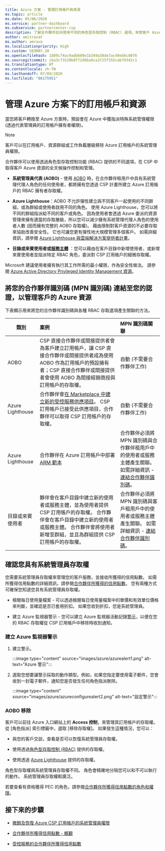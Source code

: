 ```yaml
---
title: Azure 方案 - 管理訂用帳戶與資源
ms.topic: article
ms.date: 05/06/2020
ms.service: partner-dashboard
ms.subservice: partnercenter-csp
description: 了解合作夥伴如何使用不同的角色型存取控制 (RBAC) 選項，來對客戶 Azure 資源的操作進行控制和管理。
author: amitravat
ms.author: amrava
ms.localizationpriority: High
ms.custom: SEOMAY.20
ms.openlocfilehash: 1d89c74ac9adb689e1b349a38de7ac49eb6c8076
ms.sourcegitcommit: cba3c73520b8f72d0ba9ca3725f355cab79342c1
ms.translationtype: HT
ms.contentlocale: zh-TW
ms.lasthandoff: 07/09/2020
ms.locfileid: "86175951"
---
```

# <a name="manage-subscriptions-and-resources-under-the-azure-plan"></a>管理 Azure 方案下的訂用帳戶和資源

當您將客戶轉換至 Azure 方案時，預設會在 Azure 中獲指派特殊系統管理權限 (透過代表管理員的訂用帳戶擁有者權限)。

 > [!NOTE]
 > 客戶可以在訂用帳戶、資源群組或工作負載層級移除 Azure 訂用帳戶的系統管理員權限。 

 合作夥伴可以使用透過角色型存取控制功能 (RBAC) 提供的不同選項，在 CSP 中取得客戶 Azure 資源的全天候操作控制和管理。 

- **系統管理員代表 (AOBO)** - 使用 [AOBO](https://channel9.msdn.com/Series/cspdev/Module-11-Admin-On-Behalf-Of-AOBO) 時，在合作夥伴租用戶中具有系統管理代理人角色的任何使用者，都將擁有您透過 CSP 計畫所建立 Azure 訂用帳戶的 RBAC 擁有者存取權。

- **Azure Lighthouse**：AOBO 不允許彈性建立與不同客戶一起使用的不同群組，或為群組或使用者啟用不同的角色。 使用 Azure Lighthouse，您可以將不同的群組指派給不同的客戶或角色。 因為使用者會透過 Azure 委派的資源管理來擁有適當的存取層級，所以您可以減少擁有系統管理代理人角色的使用者人數 (因而擁有完整的 AOBO 存取權)。 藉由限制對客戶資源的不必要存取來協助改善安全性。 它也可讓您更有彈性地大規模管理多個客戶。 如需詳細資訊，請參閱 [Azure Lighthouse 與雲端解決方案提供者計畫](https://docs.microsoft.com/azure/lighthouse/concepts/cloud-solution-provider)。

-  **目錄或來賓使用者或[服務主體](https://docs.microsoft.com/azure/active-directory/develop/app-objects-and-service-principals)** ：您可以藉由在客戶目錄中新增使用者，或新增來賓使用者並指派特定 RBAC 角色，委派對 CSP 訂用帳戶的細微存取權。

Microsoft 建議使用者擁有執行其工作所需的最小權限，作為安全性做法。 請參閱 [Azure Active Directory Privileged Identity Management 資源](https://docs.microsoft.com/azure/active-directory/privileged-identity-management/pim-configure)。

## <a name="link-your-partner-id-mpn-idto-your-credentials-for-managing-customers-azure-resources"></a>將您的合作夥伴識別碼 (MPN 識別碼) 連結至您的認證，以管理客戶的 Azure 資源

下表顯示用來將您的合作夥伴識別碼與各種 RBAC 存取選項產生關聯的方法。

|**類別**   |**案例**   |**MPN 識別碼關聯**|
|-----------------|:------------------------|:------------------|
|AOBO   |CSP 直接合作夥伴或間接提供者會為客戶建立訂用帳戶，讓 CSP 直接合作夥伴或間接提供者成為使用 AOBO 作為訂用帳戶的預設擁有者；CSP 直接合作夥伴或間接提供者會使用 AOBO 為間接經銷商授與訂用帳戶的存取權。|自動 (不需要合作夥伴工作)|
|Azure Lighthouse|合作夥伴會[在 Marketplace 中建立新的受控服務供應項目](https://docs.microsoft.com/azure/lighthouse/concepts/managed-services-offers)。 CSP 訂用帳戶已接受此供應項目，合作夥伴可以取得 CSP 訂用帳戶的存取權。|自動 (不需要合作夥伴工作)|
|Azure Lighthouse|合作夥伴在 Azure 訂用帳戶中部署 [ARM 範本 ](https://docs.microsoft.com/azure/lighthouse/how-to/onboard-customer)|合作夥伴必須將 MPN 識別碼與合作夥伴租用戶中的使用者或服務主體產生關聯。 如需詳細資訊 - [連結合作夥伴識別碼](https://docs.microsoft.com/azure/billing/billing-partner-admin-link-started)。|
|目錄或來賓使用者|夥伴會在客戶目錄中建立新的使用者或服務主體，並為使用者提供 CSP 訂用帳戶的存取權。 合作夥伴會在客戶目錄中建立新的使用者或服務主體。 合作夥伴會將使用者新增至群組，並且為群組提供 CSP 訂用帳戶的存取權。|合作夥伴必須將 MPN 識別碼與客戶租用戶中的使用者或服務主體產生關聯。 如需詳細資訊 - [連結合作夥伴識別碼](https://docs.microsoft.com/azure/billing/billing-partner-admin-link-started)。|

## <a name="confirm-that-you-have-admin-access"></a>確認您具有系統管理員存取權

您需要系統管理員存取權來管理您的客戶服務，並接收所獲得的信用點數。 如需所獲得信用點數的詳細資訊，請參閱[合作夥伴所獲得的信用點數](partner-earned-credit.md)。 您有兩種方式可確保您知道您具有系統管理員存取權。

- 檢閱每日使用量檔案 - 可以透過檢閱每日使用量檔案中的單價和有效單位價格來判斷，並確認是否已套用折扣。 如果您收到折扣，您是系統管理員。

- 建立 Azure 監視器警示 - 您可以建立 Azure 監視器活動記錄[警示](https://docs.microsoft.com/azure/azure-monitor/platform/alerts-activity-log)，以便在您的 RBAC 存取權從 CSP 訂用帳戶中移除時收到通知。

### <a name="create-an-azure-monitor-alert"></a>建立 Azure 監視器警示

1. 建立警示。

   :::image type="content" source="images/azure/azurealert1.png" alt-text="Azure 警示":::

2. 選取您想要讓警示採取的動作類型。例如，如果您指定要使用電子郵件，您會收到一封電子郵件，通知您是否發生任何角色指派刪除。

   :::image type="content" source="images/azure/azureconfigurealert2.png" alt-text="設定警示":::

### <a name="aobo-removal"></a>AOBO 移除

客戶可以前往 Azure 入口網站上的 **Access 控制**，來管理其訂用帳戶的存取權。 從 [角色指派] 索引標籤中，選取 [移除存取權]。 如果發生這種情況，您可以：

- 與您的客戶交談，查看是否可以恢復系統管理員存取權。

- 使用透過[角色型存取控制 (RBAC)](https://docs.microsoft.com/azure/role-based-access-control/overview) 提供的存取權。

- 使用透過 [Azure Lighthouse](https://azure.microsoft.com/services/azure-lighthouse/) 提供的存取權。

角色型存取權與系統管理員存取權不同。 角色會精確地分隔您可以和不可以執行的動作。 系統管理員存取權較廣泛。

若要查看有資格獲得 PEC 的角色，請參閱[合作夥伴所獲得信用點數的角色和權限](https://query.prod.cms.rt.microsoft.com/cms/api/am/binary/RE3QuW2)。

## <a name="next-steps"></a>接下來的步驟

- [撤銷及恢復 Azure CSP 訂用帳戶的系統管理員權限](revoke-reinstate-csp.md)

- [合作夥伴所獲得信用點數 - 概觀](partner-earned-credit.md)

- [受控服務的合作夥伴所獲得信用點數](partner-earned-credit-explanation.md)